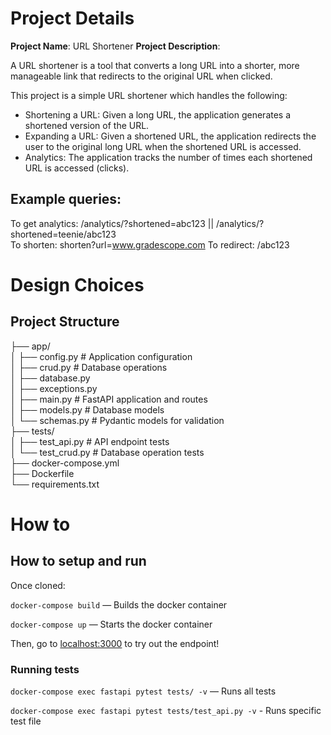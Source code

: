 # Project Details

**Project Name**: URL Shortener
**Project Description**:

A URL shortener is a tool that converts a long URL into a shorter, more
manageable link that redirects to the original URL when clicked.

This project is a simple URL shortener which handles the following:

- Shortening a URL: Given a long URL, the application generates
  a shortened version of the URL.
- Expanding a URL: Given a shortened URL, the application
  redirects the user to the original long URL when the shortened URL is
  accessed.
- Analytics: The application tracks the number of times each
  shortened URL is accessed (clicks).

## Example queries:

To get analytics: /analytics/?shortened=abc123 || /analytics/?shortened=teenie/abc123  
To shorten: shorten?url=www.gradescope.com
To redirect: /abc123

# Design Choices

## Project Structure

├── app/  
│ ├── config.py # Application configuration  
│ ├── crud.py # Database operations  
│ ├── database.py  
│ ├── exceptions.py  
│ ├── main.py # FastAPI application and routes  
│ ├── models.py # Database models  
│ └── schemas.py # Pydantic models for validation  
├── tests/  
│ ├── test_api.py # API endpoint tests  
│ └── test_crud.py # Database operation tests  
├── docker-compose.yml  
├── Dockerfile  
└── requirements.txt

# How to

## How to setup and run

Once cloned:

`docker-compose build` — Builds the docker container

`docker-compose up` — Starts the docker container

Then, go to [localhost:3000](http://localhost:3000/) to try out the endpoint!

### Running tests

`docker-compose exec fastapi pytest tests/ -v` — Runs all tests

`docker-compose exec fastapi pytest tests/test_api.py -v` - Runs specific test file
